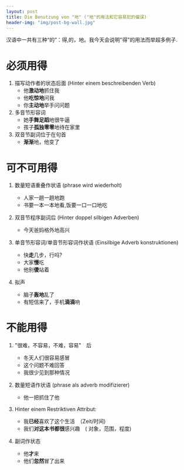 ```yaml
---
layout: post
title: Die Benutzung von "地" ("地"的用法和它容易犯的偏误)
header-img: "img/post-bg-wall.jpg"
---
```


汉语中一共有三种“的”：得,的，地。我今天会说明"得"的用法而举超多例子.

# 必须用得

1. 描写动作者的状态后面 (Hinter einem beschreibenden Verb)
	* 他**激动地**抓住我
	* 他**吃惊地**问我
	* 你**主动地**举手问问题
2. 多音节形容词
	* 她**手舞足蹈**地很牛逼
	* 孩子**孤独零零**地待在家里
3. 双音节副词位于在句首
	* **渐渐**地，他变了


# 可不可用得

1. 数量短语重叠作状语 (phrase wird wiederholt)
    * 人家一趟一趟地跑
    * 书要一本一本地看,饭要一口一口地吃

2. 双音节程序副词后 (Hinter doppel silbigen Adverben)
	* 今天爸妈格外地高兴 

3. 单音节形容词/单音节形容词作状语 (Einsilbige Adverb konstruktionen)
	* 快**走**几步，行吗?
	* 大家**慢**吃
	* 他别**傻**站着
4. 拟声
	* 脑子**轰地**乱了
	* 有短信来了，手机**滴滴**响

# 不能用得

1. "很难，不容易，不难，容易"　后
    * 冬天人们很容易感冒
    * 这个问题不难回答
    * 我很少见到那种情况
2. 数量短语作状语 (phrase als adverb modifizierer)
    * 他一把抓住了他

3. Hinter einem Restriktiven Attribut:
    * 我**已经**喜欢了这个生活　（Zeit/时间)
    * 我们**对这本书都很**感兴趣　( 对象，范围，程度)
4. 副词作状态
	* 他**才**来
	* 他们**忽然**冒了出来

